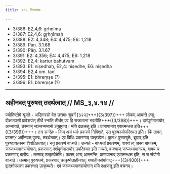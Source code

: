 ```yaml
---
title: १०५ टिप्पणयः

---
```

- 3/386: E2,4,6: gṛhṇīma
- 3/387: E2,4,6: gṛhṇīmaḥ
- 3/388: E2: 4,348; E4: 4,475; E6: 1,218
- 3/389: Pāṇ. 3.1.68
- 3/390: Pāṇ. 3.1.67
- 3/391: E2: 4,356; E4: 4,475; E6: 1,218
- 3/392: E2,4: kartur bahutvam
- 3/393: E1: niṣedhaḥ, E2,4: niṣedhe, E6: niṣedha
- 3/394: E2,4 om. tad
- 3/395: E1: bhreṃṣe (?)
- 3/396: E1: bhreṃṣe (?)

____________________________________________


## अहीनवत् पुरुषस् तदर्थत्वात् // MS_३,४.१४ //

ज्योतिष्टोमे श्रूयते - अङ्गिरसो वेत उत्तमाः सुवर्गं [३२२]+++({3/397})+++ लोकम् आयन्ते ऽप्सु दीक्षातपसी प्रावेशयंस् तीर्थे स्नाति तीर्थम् एव हि सजातानां भवतीति+++({3/398})+++। दर्शपूर्णमासयोर् आम्नायते, तस्माज् जञ्जभ्यमानो ऽनुब्रूयात्। मयि दक्षक्रतू इति। प्राणापानाव् एवात्मन्धत्त इति+++({3/399})+++। तत्र सन्देहः - किम् अयं धर्मः प्रकरणे निविशते, उत पुरुषस्योपदिश्यत इति। किं तावत् प्राप्तम्? अहीनवत् पुरुषः, तदर्थत्वात्। एष विधिः प्रकरणाद् उत्कृष्येत। कुतः? पुरुषश्रुतेः, ब्रूयाद् इति पुरुषप्रयत्नस्य विवक्षितत्वात्।
ननु प्रकरणं बाध्यते। उच्यते - बाध्यतां प्रकरणम्, वाक्यं त्व् अस्य बाधकम्, जञ्जभ्यमानसंयोगात्, प्रकरणाद् दर्शपूर्णमासयोर् उपदिश्यत इति गम्यते, वाक्याज् जञ्जभ्यमानस्य, वाक्यं च प्रकरणाद् बलीयः। तस्माद् उत्कृष्येतेति। फलम् अप्य् आमनन्ति, प्राणापानाव् एवात्मन्धत्त इति, स च संयोगो बाध्यते। तस्मात् पुरुषधर्मः, प्रकरणाद् उत्कृष्येताहीनवत्, यथाहीनसंयोगाद्+++({3/400})+++ द्वादशोपसत्ता प्रकरणाद् उत्कृष्यते। एवं जञ्जभ्यमानसंयोगान् मयि दक्षक्रतू इति वचनम्।